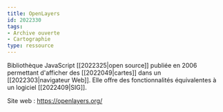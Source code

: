 ```yaml
---
title: OpenLayers
id: 2022330
tags:
- Archive ouverte
- Cartographie
type: ressource
---
```


Bibliothèque JavaScript [[2022325|open source]] publiée en 2006 permettant d'afficher des [[2022049|cartes]] dans un [[2022303|navigateur Web]]. Elle offre des fonctionnalités équivalentes à un logiciel [[2022409|SIG]].

Site web : <https://openlayers.org/>

